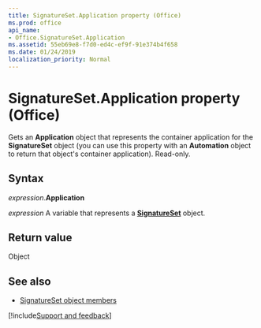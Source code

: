 ```yaml
---
title: SignatureSet.Application property (Office)
ms.prod: office
api_name:
- Office.SignatureSet.Application
ms.assetid: 55eb69e8-f7d0-ed4c-ef9f-91e374b4f658
ms.date: 01/24/2019
localization_priority: Normal
---
```



# SignatureSet.Application property (Office)

Gets an **Application** object that represents the container application for the **SignatureSet** object (you can use this property with an **Automation** object to return that object's container application). Read-only.


## Syntax

_expression_.**Application**

_expression_ A variable that represents a **[SignatureSet](Office.SignatureSet.md)** object.


## Return value

Object


## See also

- [SignatureSet object members](overview/Library-Reference/signatureset-members-office.md)



[!include[Support and feedback](~/includes/feedback-boilerplate.md)]